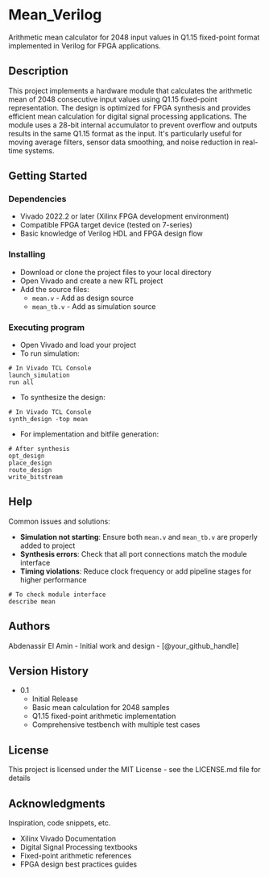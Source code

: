 # Mean_Verilog

Arithmetic mean calculator for 2048 input values in Q1.15 fixed-point format implemented in Verilog for FPGA applications.

## Description

This project implements a hardware module that calculates the arithmetic mean of 2048 consecutive input values using Q1.15 fixed-point representation. The design is optimized for FPGA synthesis and provides efficient mean calculation for digital signal processing applications. The module uses a 28-bit internal accumulator to prevent overflow and outputs results in the same Q1.15 format as the input. It's particularly useful for moving average filters, sensor data smoothing, and noise reduction in real-time systems.

## Getting Started

### Dependencies

* Vivado 2022.2 or later (Xilinx FPGA development environment)
* Compatible FPGA target device (tested on 7-series)
* Basic knowledge of Verilog HDL and FPGA design flow

### Installing

* Download or clone the project files to your local directory
* Open Vivado and create a new RTL project
* Add the source files:
  * `mean.v` - Add as design source
  * `mean_tb.v` - Add as simulation source

### Executing program

* Open Vivado and load your project
* To run simulation:

```
# In Vivado TCL Console
launch_simulation
run all
```

* To synthesize the design:

```
# In Vivado TCL Console
synth_design -top mean
```

* For implementation and bitfile generation:

```
# After synthesis
opt_design
place_design
route_design
write_bitstream
```

## Help

Common issues and solutions:

* **Simulation not starting**: Ensure both `mean.v` and `mean_tb.v` are properly added to project
* **Synthesis errors**: Check that all port connections match the module interface
* **Timing violations**: Reduce clock frequency or add pipeline stages for higher performance

```
# To check module interface
describe mean
```

## Authors

Abdenassir El Amin - Initial work and design - [@your_github_handle]

## Version History

* 0.1
    * Initial Release
    * Basic mean calculation for 2048 samples
    * Q1.15 fixed-point arithmetic implementation
    * Comprehensive testbench with multiple test cases

## License

This project is licensed under the MIT License - see the LICENSE.md file for details

## Acknowledgments

Inspiration, code snippets, etc.
* Xilinx Vivado Documentation
* Digital Signal Processing textbooks
* Fixed-point arithmetic references
* FPGA design best practices guides